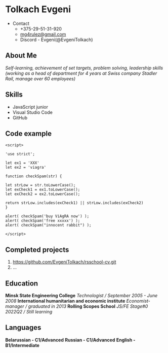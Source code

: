 # Tolkach Evgeni

* Contact
    * +375-29-51-31-920
    * mg4rulez@gmail.com
    * Discord - Evgeni(@EvgeniTolkach)

## About Me
_Self-learning, achievement of set targets, problem solving, leadership skills (working as a head of department for 4 years at Swiss company Stadler Rail, manage over 60 employees)_

## Skills
* JavaScript junior
* Visual Studio Code
* GitHub

## Code example
```
<script>

'use strict';

let ex1 = 'XXX'
let ex2 = 'viagra'

function checkSpam(str) {

let strLow = str.toLowerCase();
let exCheck1 = ex1.toLowerCase();
let exCheck2 = ex2.toLowerCase();

return strLow.includes(exCheck1) || strLow.includes(exCheck2)
}

alert( checkSpam('buy ViAgRA now') );
alert( checkSpam('free xxxxx') );
alert( checkSpam("innocent rabbit") );

</script>
```

## Completed projects
1. https://github.com/EvgeniTolkach/rsschool-cv.git
2. ...

## Education
**Minsk State Engineering College**
_Technologist / September 2005 - June 2008_
**International humanitarian and economic institute**
_Economist-manager /  graduated in 2013_
**Rolling Scopes School**
_JS/FE Stage#0 2022Q2 / Still learning_

## Languages
**Belarussian - C1/Advanced**
**Russian - C1/Advanced**
**English - B1/Intermediate**
